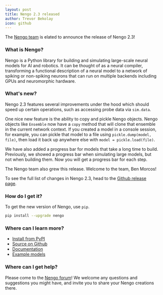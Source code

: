 ```yaml
---
layout: post
title: Nengo 2.3 released
author: Trevor Bekolay
icon: github
---
```


The [Nengo team](https://github.com/nengo/nengo/blob/master/CONTRIBUTORS.rst)
is elated to announce the release of Nengo 2.3!

### What is Nengo?

Nengo is a Python library for building and simulating
large-scale neural models for AI and robotics.
It can be thought of as a neural compiler,
transforming a functional description of a neural model
to a network of spiking or non-spiking neurons
that can run on multiple backends
including GPUs and neuromorphic hardware.

### What's new?

Nengo 2.3 features several improvements under the hood
which should speed up certain operations,
such as accessing probe data via `sim.data`.

One nice new feature is the ability to
copy and pickle Nengo objects.
Nengo objects like `Ensemble` now have
a `copy` method that will clone that ensemble
in the current network context.
If you created a model in a console session,
for example, you can pickle that model
to a file using `pickle.dump(model, file)`,
then load it back up anywhere else
with `model = pickle.load(file)`.

We have also added a progress bar for models
that take a long time to build.
Previously, we showed a progress bar when
simulating large models, but not when building them.
Now you will get a progress bar for each step.

The Nengo team also grew this release.
Welcome to the team, Ben Morcos!

To see the full list of changes in Nengo 2.3, head to the
[Github release page](https://github.com/nengo/nengo/releases/tag/v2.3.0).

### How do I get it?

To get the new version of Nengo, use `pip`.

```bash
pip install --upgrade nengo
```

### Where can I learn more?

- [Install from PyPI](https://pypi.python.org/pypi/nengo)
- [Source on Github](https://github.com/nengo/nengo)
- [Documentation](https://www.nengo.ai/nengo/)
- [Example models](https://www.nengo.ai/nengo/examples.html)

### Where can I get help?

Please come to the [Nengo forum](https://forum.nengo.ai/)!
We welcome any questions and suggestions you might have,
and invite you to share your Nengo creations there.
